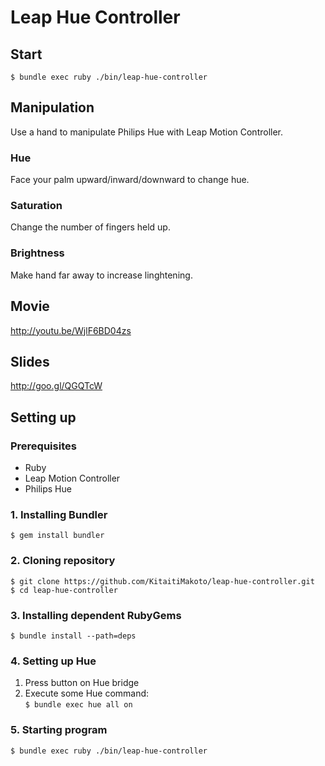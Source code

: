 Leap Hue Controller
===================

Start
-----

    $ bundle exec ruby ./bin/leap-hue-controller

Manipulation
------------

Use a hand to manipulate Philips Hue with Leap Motion Controller.

### Hue ###

Face your palm upward/inward/downward to change hue.

### Saturation ###

Change the number of fingers held up.

### Brightness ###

Make hand far away to increase linghtening.

Movie
-----

http://youtu.be/WjlF6BD04zs

Slides
------

http://goo.gl/QGQTcW

Setting up
----------

### Prerequisites ###

* Ruby
* Leap Motion Controller
* Philips Hue

### 1. Installing Bundler ###

    $ gem install bundler

### 2. Cloning repository ###

    $ git clone https://github.com/KitaitiMakoto/leap-hue-controller.git
    $ cd leap-hue-controller

### 3. Installing dependent RubyGems ###

    $ bundle install --path=deps

### 4. Setting up Hue ###

1. Press button on Hue bridge
2. Execute some Hue command:  
   `$ bundle exec hue all on`

### 5. Starting program ###

    $ bundle exec ruby ./bin/leap-hue-controller
